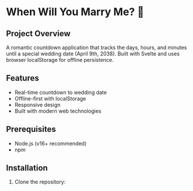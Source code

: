 # When Will You Marry Me? 💍

## Project Overview
A romantic countdown application that tracks the days, hours, and minutes until a special wedding date (April 9th, 2038). Built with Svelte and uses browser localStorage for offline persistence.

## Features
- Real-time countdown to wedding date
- Offline-first with localStorage
- Responsive design
- Built with modern web technologies

## Prerequisites
- Node.js (v16+ recommended)
- npm

## Installation

1. Clone the repository:
